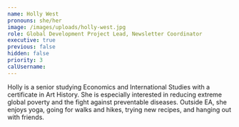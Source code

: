 ```yaml
---
name: Holly West
pronouns: she/her
image: /images/uploads/holly-west.jpg
role: Global Development Project Lead, Newsletter Coordinator
executive: true
previous: false
hidden: false
priority: 3
calUsername:
---
```


Holly is a senior studying Economics and International Studies with a certificate in Art History. She is especially interested in reducing extreme global poverty and the fight against preventable diseases. Outside EA, she enjoys yoga, going for walks and hikes, trying new recipes, and hanging out with friends.

